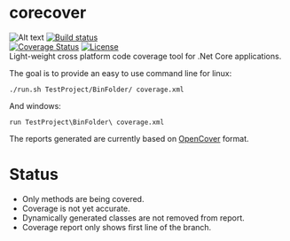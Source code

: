 # corecover
![Alt text](https://travis-ci.org/pjbgf/corecover.svg?branch=master "Master branch status") 
[![Build status](https://ci.appveyor.com/api/projects/status/lqs8r879krlnkba8?svg=true)](https://ci.appveyor.com/project/pjbgf/corecover)  
[![Coverage Status](https://coveralls.io/repos/github/pjbgf/corecover/badge.svg?branch=master)](https://coveralls.io/github/pjbgf/corecover?branch=master) [![License](http://img.shields.io/:license-mit-blue.svg)](http://pjbgf.mit-license.org)  
Light-weight cross platform code coverage tool for .Net Core applications.

The goal is to provide an easy to use command line for linux:

```
./run.sh TestProject/BinFolder/ coverage.xml
```
And windows:
```
run TestProject\BinFolder\ coverage.xml
```

The reports generated are currently based on [OpenCover](https://github.com/OpenCover/opencover) format.

# Status

* Only methods are being covered.
* Coverage is not yet accurate.
* Dynamically generated classes are not removed from report.
* Coverage report only shows first line of the branch.